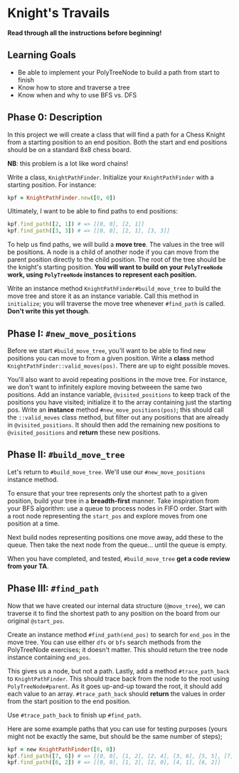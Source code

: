 # Knight's Travails

**Read through all the instructions before beginning!**

## Learning Goals

* Be able to implement your PolyTreeNode to build a path from start to finish
* Know how to store and traverse a tree
* Know when and why to use BFS vs. DFS

## Phase 0: Description

In this project we will create a class that will find a path for a Chess Knight from a starting position to an end position. Both the start and end positions should be on a standard 8x8 chess board.

**NB**: this problem is a lot like word chains!

Write a class, `KnightPathFinder`. Initialize your `KnightPathFinder` with a starting position. For instance:

```ruby
kpf = KnightPathFinder.new([0, 0])
```

Ultimately, I want to be able to find paths to end positions:

```ruby
kpf.find_path([2, 1]) # => [[0, 0], [2, 1]]
kpf.find_path([3, 3]) # => [[0, 0], [2, 1], [3, 3]]
```

To help us find paths, we will build a **move tree**. The values in the tree will be positions. A node is a child of another node if you can move from the parent position directly to the child position. The root of the tree should be the knight's starting position. **You will want to build on your `PolyTreeNode` work, using `PolyTreeNode` instances to represent each position.**

Write an instance method `KnightPathFinder#build_move_tree` to build the move tree and store it as an instance variable. Call this method in `initialize`; you will traverse the move tree whenever `#find_path` is called. **Don't write this yet though**.

## Phase I: `#new_move_positions`

Before we start `#build_move_tree`, you'll want to be able to find new positions you can move to from a given position. Write a **class** method `KnightPathFinder::valid_moves(pos)`. There are up to eight possible moves.

You'll also want to avoid repeating positions in the move tree. For instance, we don't want to infinitely explore moving betweeen the same two positions. Add an instance variable, `@visited_positions` to keep track of the positions you have visited; initialize it to the array containing just the starting pos. Write an **instance** method `#new_move_positions(pos)`; this should call the `::valid_moves` class method, but filter out any positions that are already in `@visited_positions`. It should then add the remaining new positions to `@visited_positions` and **return** these new positions.

## Phase II: `#build_move_tree`

Let's return to `#build_move_tree`. We'll use our `#new_move_positions` instance method.

To ensure that your tree represents only the shortest path to a given position, build your tree in a **breadth-first** manner. Take inspiration from your BFS algorithm: use a queue to process nodes in FIFO order. Start with a root node representing the `start_pos` and explore moves from one position at a time.

Next build nodes representing positions one move away, add these to the queue. Then take the next node from the queue... until the queue is empty.

When you have completed, and tested, `#build_move_tree` **get a code review from your TA**.

## Phase III: `#find_path`

Now that we have created our internal data structure (`@move_tree`), we can traverse it to find the shortest path to any position on the board from our original `@start_pos`.

Create an instance method `#find_path(end_pos)` to search for `end_pos` in the move tree. You can use either `dfs` or `bfs` search methods from the PolyTreeNode exercises; it doesn't matter. This should return the tree node instance containing `end_pos`.

This gives us a node, but not a path. Lastly, add a method `#trace_path_back` to `KnightPathFinder`. This should trace back from the node to the root using `PolyTreeNode#parent`. As it goes up-and-up toward the root, it should add each value to an array. `#trace_path_back` should **return** the values in order from the start position to the end position.

Use `#trace_path_back` to finish up `#find_path`.

Here are some example paths that you can use for testing purposes (yours might not be exactly the same, but should be the same number of steps);

```ruby
kpf = new KnightPathFinder([0, 0])
kpf.find_path([7, 6]) # => [[0, 0], [1, 2], [2, 4], [3, 6], [5, 5], [7, 6]]
kpf.find_path([6, 2]) # => [[0, 0], [1, 2], [2, 0], [4, 1], [6, 2]]
```
